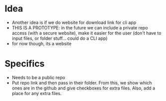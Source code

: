# Idea
- Another idea is if we do website for download link for cli app
- THIS IS A PROTOTYPE: in the future we can include a private repo access (with a secure website), make it easier for the user (don't have to input files, or folder stuff... could do a CLI app)
- for now though, its a website

# Specifics
- Needs to be a public repo
- Put repo link and then pass in their folder. From this, we show which ones are in the github and give checkboxes for extra files. Also, add a place for any extra files.
